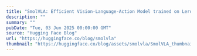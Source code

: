 ```yaml
---
title: "SmolVLA: Efficient Vision-Language-Action Model trained on Lerobot Community Data"
description: ""
summary: ""
pubDate: "Tue, 03 Jun 2025 00:00:00 GMT"
source: "Hugging Face Blog"
url: "https://huggingface.co/blog/smolvla"
thumbnail: "https://huggingface.co/blog/assets/smolvla/SmolVLA_thumbnail.png"
---
```


